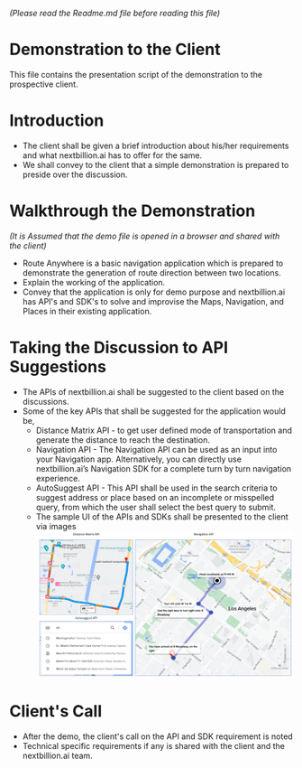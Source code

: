 _(Please read the Readme.md file before reading this file)_
# Demonstration to the Client
This file contains the presentation script of the demonstration to the prospective client.

# Introduction
- The client shall be given a brief introduction about his/her requirements and what nextbillion.ai has to offer for the same.
- We shall convey to the client that a simple demonstration is prepared to preside over the discussion.

# Walkthrough the Demonstration
_(It is Assumed that the demo file is opened in a browser and shared with the client)_
- Route Anywhere is a basic navigation application which is prepared to demonstrate the generation of route direction between two locations.
- Explain the working of the application.
- Convey that the application is only for demo purpose and nextbillion.ai has API's and SDK's to solve and improvise the Maps, Navigation, and Places in their existing application.

# Taking the Discussion to API Suggestions
- The APIs of nextbillion.ai shall be suggested to the client based on the discussions.
- Some of the key APIs that shall be suggested for the application would be, 
  - Distance Matrix API - to get user defined mode of transportation and generate the distance to reach the destination.
  - Navigation API - The Navigation API can be used as an input into your Navigation app. Alternatively, you can directly use nextbillion.ai’s Navigation SDK for a complete turn by turn navigation experience.
  - AutoSuggest API - This API shall be used in the search criteria to suggest address or place based on an incomplete or misspelled query, from which the user shall select the best query to submit.
  - The sample UI of the APIs and SDKs shall be presented to the client via images
![APIImages](Picture1.png)

# Client's Call
- After the demo, the client's call on the API and SDK requirement is noted
- Technical specific requirements if any is shared with the client and the nextbillion.ai team.
